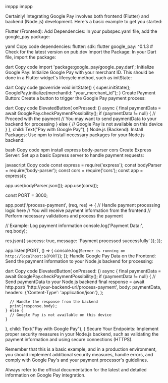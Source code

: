 <!-- https://pub.dev/packages/pay --> imppp

<!-- https://developers.googleblog.com/2021/05/google-pay-introduces-flutter-plugin-for-payments.html -->  imppp




Certainly! Integrating Google Pay involves both frontend (Flutter) and backend (Node.js) development. Here's a basic example to get you started:

Flutter (Frontend):
Add Dependencies:
In your pubspec.yaml file, add the google_pay package:

yaml
Copy code
dependencies:
  flutter:
    sdk: flutter
  google_pay: ^0.1.3 # Check for the latest version on pub.dev
Import the Package:
In your Dart file, import the package:

dart
Copy code
import 'package:google_pay/google_pay.dart';
Initialize Google Pay:
Initialize Google Pay with your merchant ID. This should be done in a Flutter widget's lifecycle method, such as initState:

dart
Copy code
@override
void initState() {
  super.initState();
  GooglePay.initialize(merchantId: "your_merchant_id");
}
Create Payment Button:
Create a button to trigger the Google Pay payment process:

dart
Copy code
ElevatedButton(
  onPressed: () async {
    final paymentData = await GooglePay.checkPaymentPossibility();
    if (paymentData != null) {
      // Proceed with the payment
      // You may want to send paymentData to your backend for processing
    } else {
      // Google Pay is not available on this device
    }
  },
  child: Text("Pay with Google Pay"),
)
Node.js (Backend):
Install Packages:
Use npm to install necessary packages for your Node.js backend:

bash
Copy code
npm install express body-parser cors
Create Express Server:
Set up a basic Express server to handle payment requests:

javascript
Copy code
const express = require('express');
const bodyParser = require('body-parser');
const cors = require('cors');
const app = express();

app.use(bodyParser.json());
app.use(cors());

const PORT = 3000;

app.post('/process-payment', (req, res) => {
  // Handle payment processing logic here
  // You will receive payment information from the frontend
  // Perform necessary validations and process the payment

  // Example: Log payment information
  console.log('Payment Data:', req.body);

  res.json({ success: true, message: 'Payment processed successfully' });
});

app.listen(PORT, () => {
  console.log(`Server is running on http://localhost:${PORT}`);
});
Handle Google Pay Data on the Frontend:
Send the payment information to your Node.js backend for processing:

dart
Copy code
ElevatedButton(
  onPressed: () async {
    final paymentData = await GooglePay.checkPaymentPossibility();
    if (paymentData != null) {
      // Send paymentData to your Node.js backend
      final response = await http.post(
        'http://your-backend-url/process-payment',
        body: paymentData,
        headers: {'Content-Type': 'application/json'},
      );

      // Handle the response from the backend
      print(response.body);
    } else {
      // Google Pay is not available on this device
    }
  },
  child: Text("Pay with Google Pay"),
)
Secure Your Endpoints:
Implement proper security measures in your Node.js backend, such as validating the payment information and using secure connections (HTTPS).

Remember that this is a basic example, and in a production environment, you should implement additional security measures, handle errors, and comply with Google Pay's and your payment processor's guidelines.

Always refer to the official documentation for the latest and detailed information on Google Pay integration.